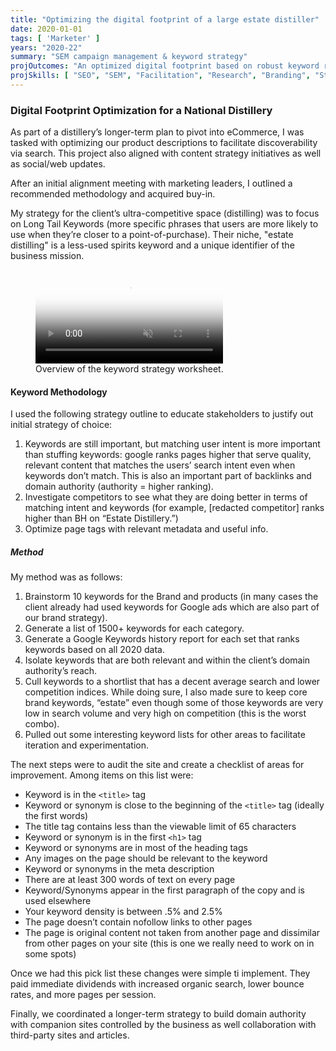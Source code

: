 ```yaml
---
title: "Optimizing the digital footprint of a large estate distiller"
date: 2020-01-01
tags: [ 'Marketer' ]
years: "2020-22"
summary: "SEM campaign management & keyword strategy"
projOutcomes: "An optimized digital footprint based on robust keyword research they yielded tangible results."
projSkills: [ "SEO", "SEM", "Facilitation", "Research", "Branding", "Strategy", "Analytics"  ]
---
```


### Digital Footprint Optimization for a National Distillery

As part of a distillery&rsquo;s longer-term plan to pivot into eCommerce, I  was tasked with optimizing our product descriptions to facilitate discoverability via search. This project also aligned with content strategy initiatives as well as social/web updates.

After an initial alignment meeting with marketing leaders, I outlined a recommended methodology and acquired buy-in. 

My strategy for the client&rsquo;s ultra-competitive space (distilling) was to focus on Long Tail Keywords (more specific phrases that users are more likely to use when they’re closer to a point-of-purchase). Their niche, "estate distilling" is a less-used spirits keyword and a unique identifier of the business mission.

<figure>
<video autoplay loop muted playsinline poster="/keyword-strat-video-cover.webp">
  <source src="/keyword-strat-video.mp4" type="video/mp4">
</video>
<figcaption>Overview of the keyword strategy worksheet.</figcaption>
</figure>

#### Keyword Methodology

I used the following strategy outline to educate stakeholders to justify out initial strategy of choice:

1. Keywords are still important, but matching user intent is more important than stuffing keywords: google ranks pages higher that serve quality, relevant content that matches the users’ search intent even when keywords don’t match. This is also an important part of backlinks and domain authority (authority = higher ranking).
1. Investigate competitors to see what they are doing better in terms of matching intent and keywords (for example, [redacted competitor] ranks higher than BH on “Estate Distillery.”)
1. Optimize page tags with relevant metadata and useful info.

##### Method

My method was as follows: 

1. Brainstorm 10 keywords for the Brand and products (in many cases the client already had used keywords for Google ads which are also part of our brand strategy).
1. Generate a list of 1500+ keywords for each category.
1. Generate a Google Keywords history report for each set that ranks keywords based on all 2020 data.
1. Isolate keywords that are both relevant and within the client&rsquo;s domain authority’s reach.
1. Cull keywords to a shortlist that has a decent average search and lower competition indices. While doing sure, I also made sure to keep core brand keywords, “estate” even though some of those keywords are very low in search volume and very high on competition (this is the worst combo). 
1. Pulled out some interesting keyword lists for other areas to facilitate iteration and experimentation. 

The next steps were to audit the site and create a checklist of areas for improvement. Among items on this list were:

- Keyword is in the `<title>` tag
- Keyword or synonym is close to the beginning of the `<title>` tag (ideally the first words)
- The title tag contains less than the viewable limit of 65 characters
- Keyword or synonym is in the first `<h1>` tag
- Keyword or synonyms are in most of the heading tags
- Any images on the page should be relevant to the keyword
- Keyword or synonyms in the meta description
- There are at least 300 words of text on every page
- Keyword/Synonyms appear in the first paragraph of the copy and is used elsewhere
- Your keyword density is between .5% and 2.5%
- The page doesn’t contain nofollow links to other pages
- The page is original content not taken from another page and dissimilar from other pages on your site (this is one we really need to work on in some spots)

Once we had this pick list these changes were simple ti implement. They paid immediate dividends with increased organic search, lower bounce rates, and more pages per session. 

Finally, we coordinated a longer-term strategy to build domain authority with companion sites controlled by the business as well collaboration with third-party sites and articles. 






